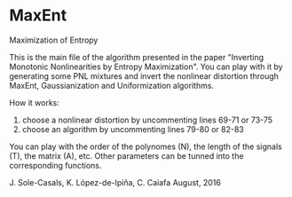 # MaxEnt
Maximization of Entropy

This is the main file of the algorithm presented in the paper
"Inverting Monotonic Nonlinearities by Entropy Maximization".
You can play with it by generating some PNL mixtures and invert the
nonlinear distortion through MaxEnt, Gaussianization and Uniformization
algorithms.

How it works:
1) choose a nonlinear distortion by uncommenting lines 69-71 or 73-75
2) choose an algorithm by uncommenting lines 79-80 or 82-83
 
You can play with the order of the polynomes (N), the length of the
signals (T), the matrix (A), etc. Other parameters can be tunned into the
corresponding functions.

J. Sole-Casals, K. López-de-Ipiña, C. Caiafa
August, 2016
